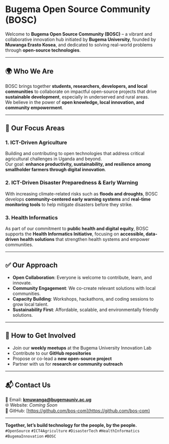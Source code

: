 # Bugema Open Source Community (BOSC)

Welcome to **Bugema Open Source Community (BOSC)** – a vibrant and collaborative innovation hub initiated by **Bugema University**, founded by **Muwanga Erasto Kosea**, and dedicated to solving real-world problems through **open-source technologies**.

---

## 🌍 Who We Are
BOSC brings together **students, researchers, developers, and local communities** to collaborate on impactful open-source projects that drive **sustainable development**, especially in underserved and rural areas.  
We believe in the power of **open knowledge, local innovation, and community empowerment**.

---

## 🎯 Our Focus Areas
### 1. ICT-Driven Agriculture
Building and contributing to open technologies that address critical agricultural challenges in Uganda and beyond.  
Our goal: **enhance productivity, sustainability, and resilience among smallholder farmers through digital innovation**.

### 2. ICT-Driven Disaster Preparedness & Early Warning
With increasing climate-related risks such as **floods and droughts**, BOSC develops **community-centered early warning systems** and **real-time monitoring tools** to help mitigate disasters before they strike.

### 3. Health Informatics
As part of our commitment to **public health and digital equity**, BOSC supports the **Health Informatics Initiative**, focusing on **accessible, data-driven health solutions** that strengthen health systems and empower communities.

---

## ✅ Our Approach
- **Open Collaboration**: Everyone is welcome to contribute, learn, and innovate.  
- **Community Engagement**: We co-create relevant solutions with local communities.  
- **Capacity Building**: Workshops, hackathons, and coding sessions to grow local talent.  
- **Sustainability First**: Affordable, scalable, and environmentally friendly solutions.  

---

## 🤝 How to Get Involved
- Join our **weekly meetups** at the Bugema University Innovation Lab  
- Contribute to our **GitHub repositories**  
- Propose or co-lead a **new open-source project**  
- Partner with us for **research or community outreach**  

---

## 📬 Contact Us
📧 Email: **kmuwanga@bugemauniv.ac.ug**  
🌐 Website: *Coming Soon*  
🐙 GitHub: [https://github.com/bos-com](https://github.com/bos-com)

---

**Together, let’s build technology for the people, by the people.**  
`#OpenSource` `#ICT4Agriculture` `#DisasterTech` `#HealthInformatics` `#BugemaInnovation` `#BOSC`
